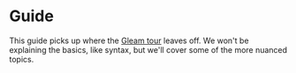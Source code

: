 # Guide

This guide picks up where the [Gleam tour](https://tour.gleam.run/) leaves off.
We won't be explaining the basics, like syntax, but we'll cover some of the more
nuanced topics.
